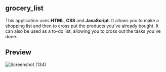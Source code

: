 ## grocery_list
This application uses **HTML**, **CSS** and **JavaScript**. It allows you to make a shopping list and then to cross put the products you´ve already bought. 
It can also be used as a to-do list, allowing you to cross out the tasks you´ve done.

## Preview
![Screenshot (134)](https://user-images.githubusercontent.com/61618434/147858508-0daed519-5f8d-4692-a628-1dbbe70e2f5f.png)
